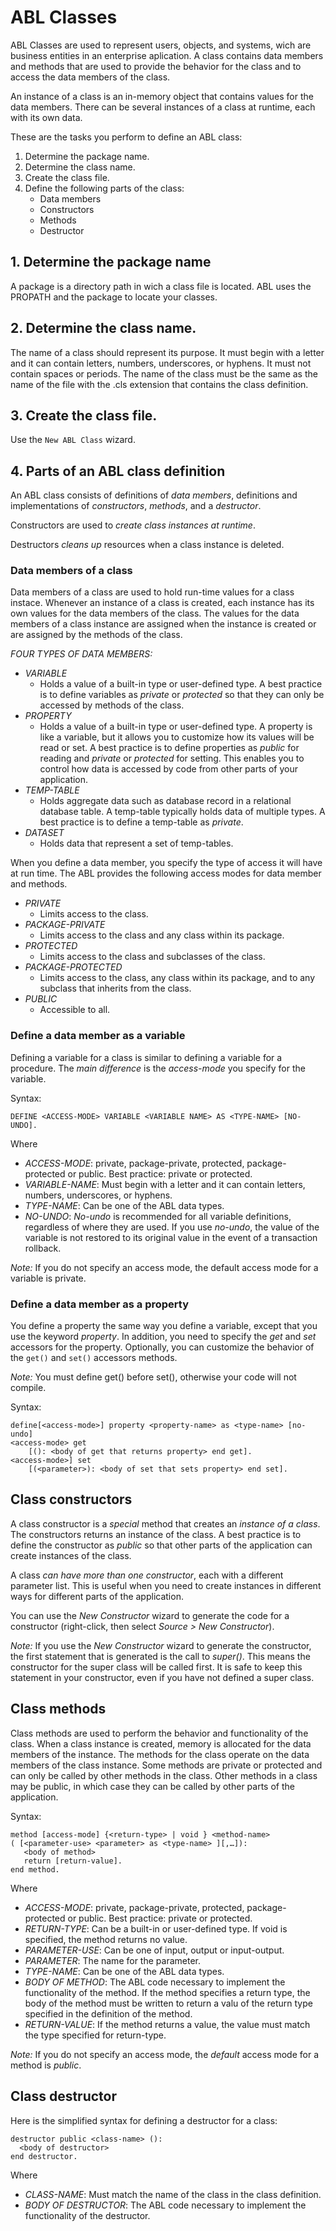 # ABL Classes

ABL Classes are used to represent users, objects, and systems, wich are business entities in an enterprise aplication.
A class contains data members and methods that are used to provide the behavior for the class and to access the data members of the class.

An instance of a class is an in-memory object that contains values for the data members. There can be several instances of a class at runtime, each with its own data.

These are the tasks you perform to define an ABL class:

 1. Determine the package name.
 2. Determine the class name.
 3. Create the class file.
 4. Define the following parts of the class:
    - Data members
    - Constructors
    - Methods
    - Destructor
	
	
## 1. Determine the package name
A package is a directory path in wich a class file is located. ABL uses the PROPATH and the package to locate your classes.

## 2. Determine the class name.
The name of a class should represent its purpose. It must begin with a letter and it can contain letters, numbers, underscores, or hyphens. It must not contain spaces or periods. The name of the class must be the same as the name of the file with the .cls extension that contains the class definition.

## 3. Create the class file.
Use the `New ABL Class` wizard.

## 4. Parts of an ABL class definition

An ABL class consists of definitions of *data members*, definitions and implementations of *constructors*, *methods*, and a *destructor*. 

Constructors are used to *create class instances at runtime*.

Destructors *cleans up* resources when a class instance is deleted.



### Data members of a class

Data members of a class are used to hold run-time values for a class instace. Whenever an instance of a class is  created, each instance has its own values for the data members of the class.
The values for the data members of a class instance are assigned when the instance is created or are assigned by the methods of the class.

*FOUR TYPES OF DATA MEMBERS:*

 - *VARIABLE*
    - Holds a value of a built-in type or user-defined type. A best practice is to define variables as *private* or *protected* so that they can only be accessed by methods of the class.
 - *PROPERTY*
    - Holds a value of a built-in type or user-defined type. A property is like a variable, but it allows you to customize how its values will be read or set. A best practice is to define properties as *public* for reading and *private* or *protected* for setting. This enables you to control how data is accessed by code from other parts of your application.
 - *TEMP-TABLE*
    - Holds aggregate data such as database record in a relational database table. A temp-table typically holds data of multiple types. A best practice is to define a temp-table as *private*.
 - *DATASET*
    - Holds data that represent a set of temp-tables.
	
When you define a data member, you specify the type of access it will have at run time. The ABL provides the following access modes for data member and methods.

 - *PRIVATE* 
    - Limits access to the class.
 - *PACKAGE-PRIVATE*
    - Limits access to the class and any class within its package.
 - *PROTECTED*
    - Limits access to the class and subclasses of the class.
 - *PACKAGE-PROTECTED*
    - Limits access to the class, any class within its package, and to any subclass that inherits from the class.
 - *PUBLIC*
    - Accessible to all.
	

### Define a data member as a variable 

Defining a variable for a class is similar to defining a variable for a procedure. The *main difference* is the *access-mode* you specify for the variable.

Syntax: 

```
DEFINE <ACCESS-MODE> VARIABLE <VARIABLE NAME> AS <TYPE-NAME> [NO-UNDO].
```

Where 
 - *ACCESS-MODE*: private, package-private, protected, package-protected or public. Best practice: private or protected.
 - *VARIABLE-NAME*: Must begin with a letter and it can contain letters, numbers, underscores, or hyphens.
 - *TYPE-NAME*: Can be one of the ABL data types.
 - *NO-UNDO*: *No-undo* is recommended for all variable definitions, regardless of where they are used. If you use *no-undo*, the value of the variable is not restored to its original value in the event of a transaction rollback.
 
*Note:* If you do not specify an access mode, the default access mode for a variable is private.


### Define a data member as a property

You define a property the same way you define a variable, except that you use the keyword *property*. 
In addition, you need to specify the *get* and *set* accessors for the property. Optionally, you can customize the behavior of the `get()` and `set()` accessors methods.

*Note:* You must define get() before set(), otherwise your code will not compile.

Syntax:

```
define[<access-mode>] property <property-name> as <type-name> [no-undo]
<access-mode> get 
    [(): <body of get that returns property> end get].
<access-mode>] set
    [(<parameter>): <body of set that sets property> end set].
```


## Class constructors

A class constructor is a _special_ method that creates an _instance_ _of_ _a_ _class_. The constructors returns an instance of the class. A best practice is to define the constructor as *public* so that other parts of the application can create instances of the class.

A class *can have more than one constructor*, each with a different parameter list. This is useful when you need to create instances in different ways for different parts of the application.

You can use the *New Constructor* wizard to generate the code for a constructor (right-click, then select *Source > New Constructor*).

*Note:* If you use the *New Constructor* wizard to generate the constructor, the first statement that is generated is the call to *super()*. This means the constructor for the super class will be called first. It is safe to keep this statement in your constructor, even if you have not defined a super class.

## Class methods

Class methods are used to perform the behavior and functionality of the class. When a class instance is created, memory is allocated for the data members of the instance. The methods for the class operate on the data members of the class instance. Some methods are private or protected and can only be called by other methods in the class. Other methods in a class may be public, in which case they can be called by other parts of the application.

Syntax:

```
method [access-mode] {<return-type> | void } <method-name> 
( [<parameter-use> <parameter> as <type-name> ][,…]): 
   <body of method>
   return [return-value].
end method.
```

Where 
 - *ACCESS-MODE*: private, package-private, protected, package-protected or public. Best practice: private or protected.
 - *RETURN-TYPE*: Can be a built-in or user-defined type. If void is specified, the method returns no value.
 - *PARAMETER-USE*: Can be one of input, output or input-output.
 - *PARAMETER*: The name for the parameter.
 - *TYPE-NAME*: Can be one of the ABL data types.
 - *BODY OF METHOD*: The ABL code necessary to implement the functionality of the method. If the method specifies a return type, the body of the method must be written to return a valu of the return type specified in the definition of the method.
 - *RETURN-VALUE*: If the method returns a value, the value must match the type specified for return-type.
 
 *Note:* If you do not specify an access mode, the *default* access mode for a method is *public*.
 
## Class destructor 
 
Here is the simplified syntax for defining a destructor for a class: 
 
```
destructor public <class-name> ():
  <body of destructor>
end destructor.
```
 
Where 
 - *CLASS-NAME*: Must match the name of the class in the class definition.
 - *BODY OF DESTRUCTOR*: The ABL code necessary to implement the functionality of the destructor.

